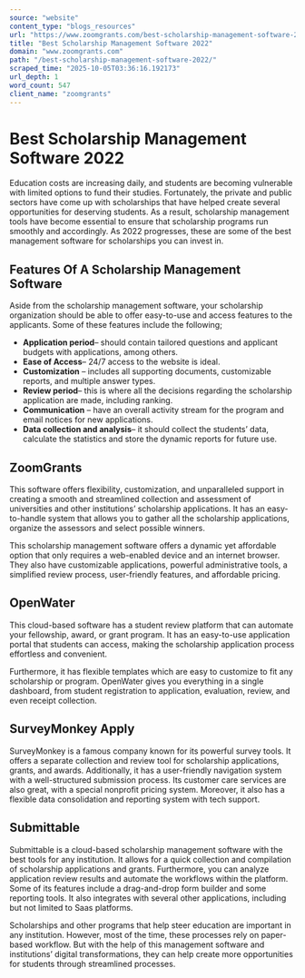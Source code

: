 ```yaml
---
source: "website"
content_type: "blogs_resources"
url: "https://www.zoomgrants.com/best-scholarship-management-software-2022/"
title: "Best Scholarship Management Software 2022"
domain: "www.zoomgrants.com"
path: "/best-scholarship-management-software-2022/"
scraped_time: "2025-10-05T03:36:16.192173"
url_depth: 1
word_count: 547
client_name: "zoomgrants"
---
```


# Best Scholarship Management Software 2022

Education costs are increasing daily, and students are becoming vulnerable with limited options to fund their studies. Fortunately, the private and public sectors have come up with scholarships that have helped create several opportunities for deserving students. As a result, scholarship management tools have become essential to ensure that scholarship programs run smoothly and accordingly. As 2022 progresses, these are some of the best management software for scholarships you can invest in.

## Features Of A Scholarship Management Software

Aside from the scholarship management software, your scholarship organization should be able to offer easy-to-use and access features to the applicants. Some of these features include the following;

* **Application period**– should contain tailored questions and applicant budgets with applications, among others.
* **Ease of Access**– 24/7 access to the website is ideal.
* **Customization** – includes all supporting documents, customizable reports, and multiple answer types.
* **Review period**– this is where all the decisions regarding the scholarship application are made, including ranking.
* **Communication** – have an overall activity stream for the program and email notices for new applications.
* **Data collection and analysis**– it should collect the students’ data, calculate the statistics and store the dynamic reports for future use.

## ZoomGrants

This software offers flexibility, customization, and unparalleled support in creating a smooth and streamlined collection and assessment of universities and other institutions’ scholarship applications. It has an easy-to-handle system that allows you to gather all the scholarship applications, organize the assessors and select possible winners.

This scholarship management software offers a dynamic yet affordable option that only requires a web-enabled device and an internet browser. They also have customizable applications, powerful administrative tools, a simplified review process, user-friendly features, and affordable pricing.

## OpenWater

This cloud-based software has a student review platform that can automate your fellowship, award, or grant program. It has an easy-to-use application portal that students can access, making the scholarship application process effortless and convenient.

Furthermore, it has flexible templates which are easy to customize to fit any scholarship or program. OpenWater gives you everything in a single dashboard, from student registration to application, evaluation, review, and even receipt collection.

## SurveyMonkey Apply

SurveyMonkey is a famous company known for its powerful survey tools. It offers a separate collection and review tool for scholarship applications, grants, and awards. Additionally, it has a user-friendly navigation system with a well-structured submission process. Its customer care services are also great, with a special nonprofit pricing system. Moreover, it also has a flexible data consolidation and reporting system with tech support.

## Submittable

Submittable is a cloud-based scholarship management software with the best tools for any institution. It allows for a quick collection and compilation of scholarship applications and grants. Furthermore, you can analyze application review results and automate the workflows within the platform. Some of its features include a drag-and-drop form builder and some reporting tools. It also integrates with several other applications, including but not limited to Saas platforms.

Scholarships and other programs that help steer education are important in any institution. However, most of the time, these processes rely on paper-based workflow. But with the help of this management software and institutions’ digital transformations, they can help create more opportunities for students through streamlined processes.